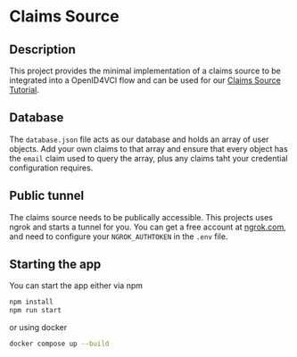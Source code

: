 # Claims Source

## Description

This project provides the minimal implementation of a claims source to be integrated into a OpenID4VCI flow and can be used for our [Claims Source Tutorial]().

## Database

The `database.json` file acts as our database and holds an array of user objects. Add your own claims to that array and ensure that every object has the `email` claim used to query the array, plus any claims taht your credential configuration requires.

## Public tunnel

The claims source needs to be publically accessible. This projects uses ngrok and starts a tunnel for you. You can get a free account at [ngrok.com](ngrok.com), and need to configure your `NGROK_AUTHTOKEN` in the `.env` file.

## Starting the app

You can start the app either via npm

```bash
npm install
npm run start
```

or using docker

```bash
docker compose up --build
```

